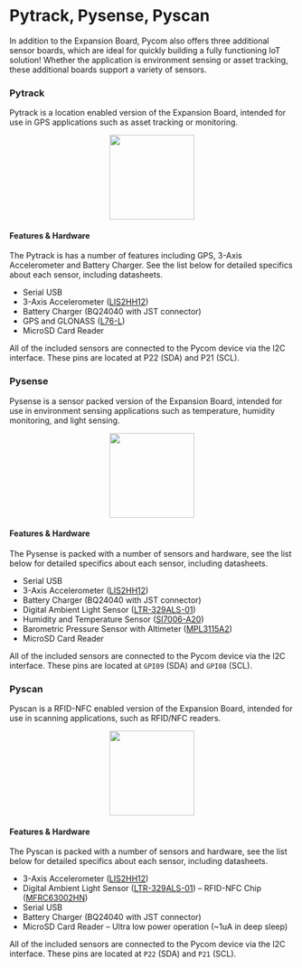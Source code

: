 # Pytrack, Pysense, Pyscan

In addition to the Expansion Board, Pycom also offers three additional sensor boards, which are ideal for quickly building a fully functioning IoT solution! Whether the application is environment sensing or asset tracking, these additional boards support a variety of sensors.

### Pytrack

Pytrack is a location enabled version of the Expansion Board, intended for use in GPS applications such as asset tracking or monitoring.

<p align="center"><img src ="../../img/pytrack.png" width="150"></p>

#### Features & Hardware

The Pytrack is has a number of features including GPS, 3-Axis Accelerometer and Battery Charger. See the list below for detailed specifics about each sensor, including datasheets.

- Serial USB
- 3-Axis Accelerometer ([LIS2HH12](/chapter/pytrackpysense/apireference/pytrack.html))
- Battery Charger (BQ24040 with JST connector)
- GPS and GLONASS ([L76-L](/chapter/pytrackpysense/apireference/pytrack.html))
- MicroSD Card Reader

All of the included sensors are connected to the Pycom device via the I2C interface. These pins are located at P22 (SDA) and P21 (SCL).

### Pysense

Pysense is a sensor packed version of the Expansion Board, intended for use in environment sensing applications such as temperature, humidity monitoring, and light sensing.

<p align="center"><img src ="../../img/pysense.png" width="150"></p>

#### Features & Hardware

The Pysense is packed with a number of sensors and hardware, see the list below for detailed specifics about each sensor, including datasheets.

- Serial USB
- 3-Axis Accelerometer ([LIS2HH12](/chapter/pytrackpysense/apireference/pysense.html))
- Battery Charger (BQ24040 with JST connector)
- Digital Ambient Light Sensor ([LTR-329ALS-01](/chapter/pytrackpysense/apireference/pysense.html))
- Humidity and Temperature Sensor ([SI7006-A20](/chapter/pytrackpysense/apireference/pysense.html))
- Barometric Pressure Sensor with Altimeter ([MPL3115A2](/chapter/pytrackpysense/apireference/pysense.html))
- MicroSD Card Reader

All of the included sensors are connected to the Pycom device via the I2C interface. These pins are located at `GPI09` (SDA) and `GPI08` (SCL).

### Pyscan

Pyscan is a RFID-NFC enabled version of the Expansion Board, intended for use in scanning applications, such as RFID/NFC readers.

<p align="center"><img src ="../../img/pyscan-new.png" width="150"></p>

#### Features & Hardware

The Pyscan is packed with a number of sensors and hardware, see the list below for detailed specifics about each sensor, including datasheets.

- 3-Axis Accelerometer ([LIS2HH12](/chapter/pytrackpysense/apireference/pysense.html))
- Digital Ambient Light Sensor ([LTR-329ALS-01](/chapter/pytrackpysense/apireference/pysense.html))
– RFID-NFC Chip ([MFRC63002HN](/chapter/pytrackpysense/apireference/pyscan.html))
- Serial USB
- Battery Charger (BQ24040 with JST connector)
- MicroSD Card Reader
– Ultra low power operation (~1uA in deep sleep)

All of the included sensors are connected to the Pycom device via the I2C interface. These pins are located at `P22` (SDA) and `P21` (SCL).
